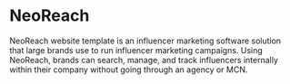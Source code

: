# NeoReach
NeoReach website template is an influencer marketing software solution that large brands use to run influencer marketing campaigns. Using NeoReach, brands can search, manage, and track influencers internally within their company without going through an agency or MCN.
